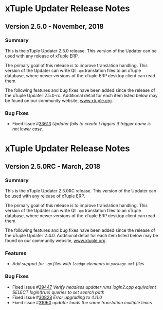 # xTuple Updater Release Notes
## Version 2.5.0 - November, 2018

### Summary

This is the xTuple Updater 2.5.0 release. This version of
the Updater can be used with any release of xTuple ERP.

The primary goal of this release is to improve translation handling.
This version of the Updater can write Qt `.qm` translation files
to an xTuple database, where newer versions of the xTuple ERP desktop
client can read them.

The following features and bug fixes have been added since the
release of the xTuple Updater 2.5.0-rc. Additional detail for each
item listed below may be found on our community website, www.xtuple.org.

### Bug Fixes

- Fixed issue #[33613](http://www.xtuple.org/xtincident/view/bugs/33613) _Updater fails to create t
riggers if trigger name is not lower case._

# xTuple Updater Release Notes
## Version 2.5.0RC - March, 2018

### Summary

This is the xTuple Updater 2.5.0RC release. This version of
the Updater can be used with any release of xTuple ERP.

The primary goal of this release is to improve translation handling.
This version of the Updater can write Qt `.qm` translation files
to an xTuple database, where newer versions of the xTuple ERP desktop
client can read them.

The following features and bug fixes have been added since the
release of the xTuple Updater 2.4.0. Additional detail for each
item listed below may be found on our community website, www.xtuple.org.

### Features

- _Add support for `.qm` files with `loadqm` elements in `package.xml` files_

### Bug Fixes

- Fixed issue #[29447](http://www.xtuple.org/xtincident/view/bugs/29447) _Verify headless updater runs login2.cpp equivalent SELECT login(true) queries to set search path_
- Fixed issue #[30828](http://www.xtuple.org/xtincident/view/bugs/30828) _Error upgrading to 4.11.0_
- Fixed issue #[31060](http://www.xtuple.org/xtincident/view/bugs/31060) _updater loads the same translation multiple times_
